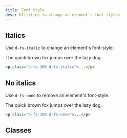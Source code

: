 ```yaml
---
title: Font Style
desc: Utilities to change an element's font styles.
---
```


## Italics

Use `d-fs-italic` to change an element's font-style.

<code-well-header class="d-d-flex d-jc-center d-fd-column d-p24 d-bgc-purple-100 d-w100p d-hmn102" custom>
  <p class="d-fs-300 d-fc-purple d-fs-italic">The quick brown fox jumps over the lazy dog.</p>
</code-well-header>

```html
<p class="d-fs-300 d-fs-italic">...</p>
```

## No italics

Use `d-fs-none` to remove an element's font-style.

<code-well-header class="d-d-flex d-jc-center d-fd-column d-p24 d-bgc-purple-100 d-w100p d-hmn102" custom>
  <p class="d-fs-300 d-fc-purple d-fs-none">The quick brown fox jumps over the lazy dog.</p>
</code-well-header>

```html
<p class="d-fs-300 d-fs-none">...</p>
```

<script setup>
  import { style } from '@data/type.json';
</script>

## Classes

<utility-class-table>
  <template #content>
    <tbody>
      <tr v-for="i in style">
        <th scope="row" class="d-ff-mono d-fc-purple d-fw-normal d-fs-100">.d-fs-{{ i }}</th>
        <td class="d-ff-mono d-fc-orange d-fs-100">font-style: {{ i }} !important;</td>
      </tr>
    </tbody>
  </template>
</utility-class-table>
